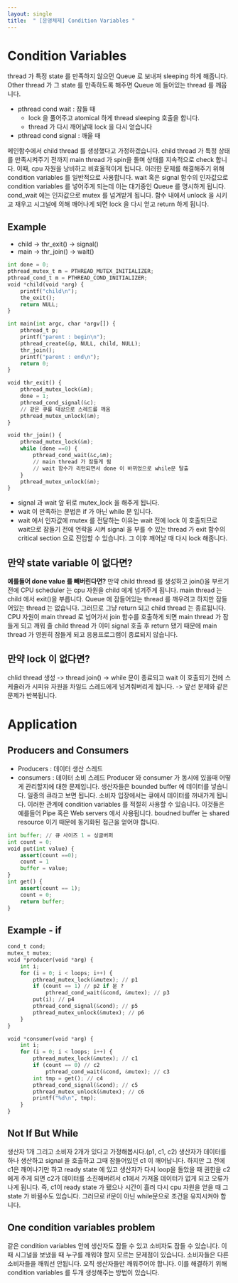 ```yaml
---
layout: single
title:  " [운영체제] Condition Variables "
---
```


Condition Variables
===
thread 가 특정 state 를 만족하지 않으먼 Queue 로 보내져 sleeping 하게 해줍니다. Other thread 가 그 state 를 만족하도록 해주면 Queue 에 들어있는 thread 를 깨웁니다.     

* pthread cond wait : 잠들 때     
    * lock 을 풀어주고 atomical 하게 thread sleeping 호출을 합니다. 
    * thread 가 다시 깨어날때 lock 을 다시 얻습니다
* pthread cond signal : 깨울 때       

메인함수에서 child thread 를 생성했다고 가정하겠습니다. child thread 가 특정 상태를 만족시켜주기 전까지 main thread 가 spin을 돌며 상태를 지속적으로 check 합니다. 이때, cpu 자원을 낭비하고 비효울적이게 됩니다. 이러한 문제를 해결해주기 위해 condition variables 를 일반적으로 사용합니다. wait 혹은 signal 함수의 인자값으로 condition variables 를 넣어주게 되는데 이는 대기중인 Queue 를 명시하게 됩니다. cond_wait 에는 인자값으로 mutex 를 넘겨받게 됩니다. 함수 내에서 unlock 을 시키고 재우고 시그널에 의해 깨어나게 되면 lock 을 다시 얻고 return 하게 됩니다.

Example 
---
* child -> thr_exit() -> signal()
* main -> thr_join() -> wait()

```python
int done = 0;
pthread_mutex_t m = PTHREAD_MUTEX_INITIALIZER;
pthread_cond_t m = PTHREAD_COND_INITIALIZER;
void *child(void *arg) {
    printf("child\n");
    the_exit();
    return NULL;
}

int main(int argc, char *argv[]) {
    pthread_t p;
    printf("parent : begin\n");
    pthread_create(&p, NULL, child, NULL);
    thr_join();
    printf("parent : end\n");
    return 0;
}

void thr_exit() {
    pthread_mutex_lock(&m);
    done = 1;
    pthread_cond_signal(&c);
    // 같은 큐를 대상으로 스레드를 깨움 
    pthread_mutex_unlock(&m);
}

void thr_join() {
    pthread_mutex_lock(&m);
    while (done ==0) {
        pthread_cond_wait(&c,&m); 
        // main thread 가 잠들게 됨
        // wait 함수가 리턴되면서 done 이 바뀌었으로 while문 탈출
    }
    pthread_mutex_unlock(&m);
}
```

* signal 과 wait 앞 뒤로 mutex_lock 을 해주게 됩니다. 
* wait 이 만족하는 문법은 if 가 아닌 while 문 입니다.
* wait 에서 인자값에 mutex 를 전달하는 이유는 wait 전에 lock 이 호출되므로 wait으로 잠들기 전에 언락을 시켜 signal 을 부를 수 있는 thread 가 exit 함수의 critical section 으로 진입할 수 있습니다. 그 이후 깨어날 때 다시 lock 해줍니다.

만약 state variable 이 없다면?
---
**예를들어 done value 를 빼버린다면?**
만약 child thread 를 생성하고 join()을 부르기 전에 CPU scheduler 는 cpu 자원을 child 에게 넘겨주게 됩니다. main thread 는 child 에서 exit()을 부릅니다. Queue 에 잠들어있는 thread 를 깨우려고 하지만 잠들어있는 thread 는 없습니다. 그러므로 그냥 return 되고 child thread 는 종료됩니다. CPU 자원이 main thread 로 넘어가서 join 함수를 호출하게 되면 main thread 가 잠들게 되고 깨워 줄 child thread 가 이미 signal 호출 후 return 됐기 때문에 main thread 가 영원히 잠들게 되고 응용프로그램이 종료되지 않습니다.

만약 lock 이 없다면?
---
chlid thread 생성 -> thread join() -> while 문이 종료되고 wait 이 호출되기 전에 스케쥴러가 시피유 자원을 차일드 스레드에게 넘겨줘버리게 됩니다. -> 앞선 문제와 같은 문제가 반복됩니다. 

Application
===

Producers and Consumers
---

* Producers : 데이터 생산 스레드 
* consumers : 데이터 소비 스레드 
Producer 와 consumer 가 동시에 있을때 어떻게 관리할지에 대한 문제입니다. 생산자들은 bounded buffer 에 데이터를 넣습니다. 일종의 큐라고 보면 됩니다. 소비자 입장에서는 큐에서 데이터를 꺼내가게 됩니다. 이러한 관계에 condition variables 를 적절히 사용할 수 있습니다. 
이것들은 예를들어 Pipe 혹은 Web servers 에서 사용됩니다. boudned buffer 는 shared resource 이기 때문에 동기화된 접근을 얻어야 합니다. 

```python
int buffer; // 큐 사이즈 1 = 싱글버퍼
int count = 0;
void put(int value) {
    assert(count ==0);
    count = 1
    buffer = value;
}
int get() {
    assert(count == 1);
    count = 0;
    return buffer;
}
```

Example - if
---
```python
cond_t cond;
mutex_t mutex;
void *producer(void *arg) {
    int i;
    for (i = 0; i < loops; i++) {
        pthread_mutex_lock(&mutex); // p1
        if (count == 1) // p2 if 문 ?
            pthread_cond_wait(&cond, &mutex); // p3
        put(i); // p4
        pthread_cond_signal(&cond); // p5
        pthread_mutex_unlock(&mutex); // p6
    }
}

void *consumer(void *arg) {
    int i;
    for (i = 0; i < loops; i++) {
        pthread_mutex_lock(&mutex); // c1
        if (count == 0) // c2
            pthread_cond_wait(&cond, &mutex); // c3
        int tmp = get(); // c4
        pthread_cond_signal(&cond); // c5
        pthread_mutex_unlock(&mutex); // c6
        printf("%d\n", tmp);
    }
}
```

Not If But While
---
생산자 1개 그리고 소비자 2개가 있다고 가정해봅시다.(p1, c1, c2) 생산자가 데이터를 하나 생산하고 signal 을 호출하고 그때 잠들어있던 c1 이 깨어납니다. 하지만 그 전에 c1은 깨어나기만 하고 ready state 에 있고 생산자가 다시 loop을 돌았을 때 권한을 c2에게 주게 되면 c2가 데이터를 소진해버려서 c1에서 가져올 데이터가 없게 되고 오류가 나게 됩니다. 즉, c1이 ready state 가 됐으나 시간이 흘러 다시 cpu 자원을 얻을 때 그 state 가 바뀔수도 있습니다. 그러므로 if문이 아닌 while문으로 조건을 유지시켜야 합니다.

One condition variables problem
---
같은 condition variables 안에 생산자도 잠들 수 있고 소비자도 잠들 수 있습니다. 이때 시그널을 보냈을 때 누구를 깨워야 할지 모르는 문제점이 있습니다. 소비자들은 다른 소비자들을 깨워선 안됩니다. 오직 생산자들만 깨워주어야 합니다. 이를 해결하기 위해 condition variables 를 두개 생성해주는 방법이 있습니다.








